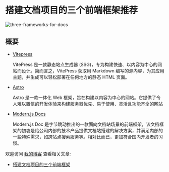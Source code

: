# 搭建文档项目的三个前端框架推荐

![three-frameworks-for-docs](https://cdn.minilite.cn/screenshots/three-frameworks-for-docs.png)

## 概要

- <a href="https://vitepress.dev" target="_blank">Vitepress</a>

  VitePress 是一款静态站点生成器 (SSG)，专为构建快速、以内容为中心的网站而设计。简而言之，VitePress 获取用 Markdown 编写的源内容，为其应用主题，并生成可以轻松部署在任何地方的静态 HTML 页面。

- <a href="https://astro.build" target="_blank">Astro</a>

  Astro 是一款一体化 Web 框架，旨在构建以内容为中心的网站。它提供了令人难以置信的开发体验来构建服务器优先、易于使用、灵活且功能齐全的网站

- <a href="https://modernjs.dev/doc-tools/zh" target="_blank">Modern.js Docs</a>

  Modern.js Doc 是字节跳动推出的一款面向文档站场景的前端框架，该文档框架的初衷是给公司内部的技术产品提供文档站搭建的解决方案，并满足内部的一些特殊需求，如跨站点搜索服务等。相对比而已，更加符合国内开发者的习惯。

欢迎访问 <a href="https://www.minilite.cn" target="_blank">我的博客</a> 查看相关文章:

- [搭建文档项目的三个前端框架](https://www.minilite.cn/blog/build-a-docs-project-with-astro)
